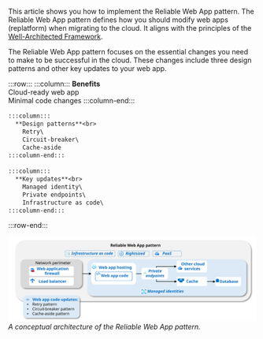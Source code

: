 This article shows you how to implement the Reliable Web App pattern. The Reliable Web App pattern defines how you should modify web apps (replatform) when migrating to the cloud. It aligns with the principles of the [Well-Architected Framework](/azure/well-architected/).

The Reliable Web App pattern focuses on the essential changes you need to make to be successful in the cloud. These changes include three design patterns and other key updates to your web app.

:::row:::
    :::column:::
        **Benefits**<br>
        Cloud-ready web app\
        Minimal code changes
    :::column-end:::

    :::column:::
      **Design patterns**<br>
        Retry\
        Circuit-breaker\
        Cache-aside
    :::column-end:::

    :::column:::
      **Key updates**<br>
        Managed identity\
        Private endpoints\
        Infrastructure as code\
    :::column-end:::
:::row-end:::

[![Diagram showing the conceptual architecture of the Reliable Web App pattern.](../../../_images/rwa-architecture.svg)](../../../_images/rwa-architecture.svg)
*A conceptual architecture of the Reliable Web App pattern.*